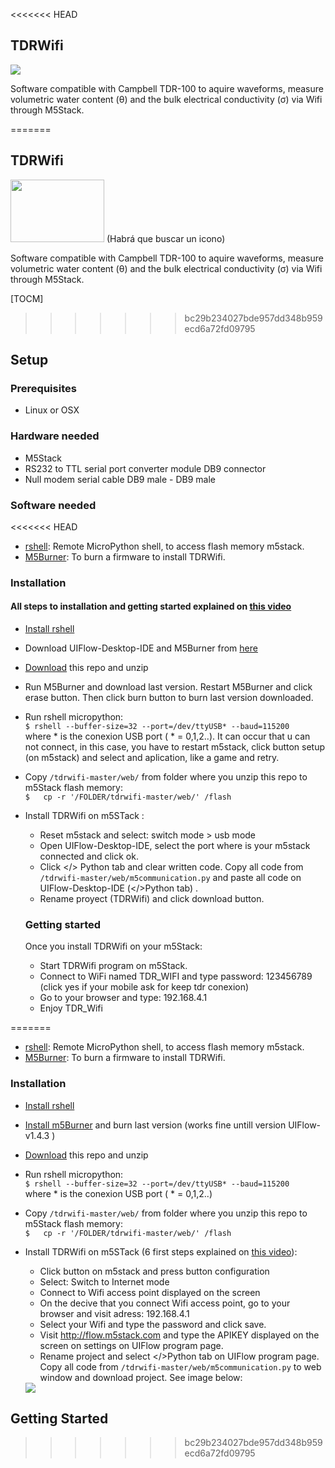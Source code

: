 <<<<<<< HEAD

## TDRWifi

<img src="/home/an0nio/folder/imgs/TDRwifiLogo.png" />

Software compatible with Campbell TDR-100 to aquire waveforms, measure volumetric water content (θ) and the bulk electrical conductivity (σ)  via Wifi through M5Stack.

=======
## TDRWifi

<img src="https://blogs.protegerse.com/wp-content/imagenes/wifi_krack.png" data-canonical-src="https://gyazo.com/eb5c5741b6a9a16c692170a41a49c858.png" width="150" height="100" />
(Habrá que buscar un icono)

Software compatible with Campbell TDR-100 to aquire waveforms, measure volumetric water content (θ) and the bulk electrical conductivity (σ)  via Wifi through M5Stack.

 [TOCM]
>>>>>>> bc29b234027bde957dd348b959ecd6a72fd09795

## Setup


### Prerequisites
- Linux or OSX


### Hardware needed
- M5Stack
- RS232 to TTL serial port converter module DB9 connector
- Null modem serial cable DB9 male - DB9 male

### Software needed
<<<<<<< HEAD
- [rshell](https://github.com/dhylands/rshell): Remote MicroPython shell, to access flash memory m5stack. 
- [M5Burner](https://github.com/m5stack/m5-docs/blob/master/docs/en/related_documents/M5Burner.md): To burn a firmware to install TDRWifi.

### Installation  
 #### All steps to installation and getting started explained on [this video](https://github.com/an0nio/tdrwifi/video/videoTutorial.mp4) 
 - [Install rshell ](https://github.com/dhylands/rshell#installation)
 - Download UIFlow-Desktop-IDE and M5Burner from [here](https://m5stack.com/pages/download)
 - [Download](https://github.com/an0nio/tdrwifi/archive/master.zip) this repo and unzip
  - Run M5Burner and download last version. Restart M5Burner and click erase button. Then click burn button to burn last version downloaded. 
  - Run rshell micropython:<br/>
    ```$ rshell --buffer-size=32 --port=/dev/ttyUSB* --baud=115200``` <br/>
    where \* is the conexion USB port ( \* = 0,1,2..). It can occur that u can not connect, in this case, you have to restart m5stack, click button setup (on m5stack) and select and aplication, like a game and retry. 
 - Copy `/tdrwifi-master/web/` from folder where you unzip this repo  to m5Stack flash memory:<br/>
    `$   cp -r '/FOLDER/tdrwifi-master/web/' /flash`
    
- Install TDRWifi on m5STack :
  - Reset m5stack and select: switch mode > usb mode 
  - Open UIFlow-Desktop-IDE, select the port where is your m5stack connected and click ok. 
  - Click </> Python tab and clear written code. Copy all code from `/tdrwifi-master/web/m5communication.py` and paste all code on UIFlow-Desktop-IDE (</>Python tab) . 
  - Rename proyect (TDRWifi)  and click download button. 
  
  ### Getting started
  Once you install TDRWifi on your m5Stack:
  - Start TDRWifi program on m5Stack.
  - Connect to WiFi named TDR_WIFI and type password: 123456789 (click yes if your mobile ask for keep tdr conexion)
  - Go to your browser and type: 192.168.4.1
  - Enjoy TDR_Wifi
  

=======
- [rshell](https://github.com/dhylands/rshell): Remote MicroPython shell, to access flash memory m5stack.  
- [M5Burner](https://github.com/m5stack/m5-docs/blob/master/docs/en/related_documents/M5Burner.md): To burn a firmware to install TDRWifi.

### Installation
 - [Install rshell ](https://github.com/dhylands/rshell#installation)
 - [Install m5Burner](https://docs.m5stack.com/#/en/related_documents/M5Burner) and burn last version (works fine untill version UIFlow-v1.4.3 )
 - [Download](https://github.com/an0nio/tdrwifi/archive/master.zip) this repo and unzip
 - Run rshell micropython:<br/>
    ```$ rshell --buffer-size=32 --port=/dev/ttyUSB* --baud=115200``` <br/>
    where \* is the conexion USB port ( \* = 0,1,2..)
 - Copy `/tdrwifi-master/web/` from folder where you unzip this repo  to m5Stack flash memory:<br/>
    `$   cp -r '/FOLDER/tdrwifi-master/web/' /flash`
 
- Install TDRWifi on m5STack (6 first steps explained on [this video](https://www.youtube.com/watch?v=UVUprvXjUbA)):
  - Click button on m5stack and press button configuration
  - Select: Switch to Internet mode
  - Connect to Wifi access point displayed on the screen
  - On the decive that you connect Wifi access point, go to your browser and visit adress: 192.168.4.1
  - Select your Wifi and type the password and click save.
  - Visit http://flow.m5stack.com and type the APIKEY displayed on the screen on settings on UIFlow program page.
  - Rename project and select </>Python tab on UIFlow program page. Copy all code from `/tdrwifi-master/web/m5communication.py` to web window and download project. See image below:
  <img src="https://github.com/an0nio/tdrwifi/blob/master/imgs/flowStep_1.png?raw=true" >



## Getting Started
>>>>>>> bc29b234027bde957dd348b959ecd6a72fd09795


